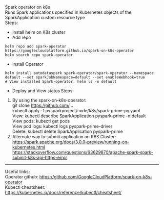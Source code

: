 Spark operator on k8s  
Runs Spark applications specified in Kubernetes objects of the SparkApplication custom resource type  
Steps:  
- Install helm on K8s cluster  
- Add repo  
```
helm repo add spark-operator https://googlecloudplatform.github.io/spark-on-k8s-operator
helm search repo spark-operator

```
- Install Operator  
```
helm install autodataspark spark-operator/spark-operator --namespace default --set sparkJobNamespace=default --set enableWebhook=true
# View installed Spark-operator: helm ls -n default
```
- Deploy and View status Steps:  
1) By using the spark-on-k8s-operator:  
   git clone https://github.com/...    
   kubectl apply -f pysparkproject/code/k8s/spark-prime-py.yaml  
   View: kubectl describe SparkApplication pyspark-prime -n default  
   View pods: kubectl get pods  
   View pod logs: kubectl logs pyspark-prime-driver  
   Delete: kubectl delete SparkApplication pyspark-prime  
2) Alternate way to submit application on K8S Cluster:  
   https://spark.apache.org/docs/3.0.0-preview/running-on-kubernetes.html  
   https://stackoverflow.com/questions/63629870/apache-spark-spark-submit-k8s-api-https-error  
********
Useful links:  
Operator github: https://github.com/GoogleCloudPlatform/spark-on-k8s-operator  
Kubectl cheatsheet: https://kubernetes.io/docs/reference/kubectl/cheatsheet/  
